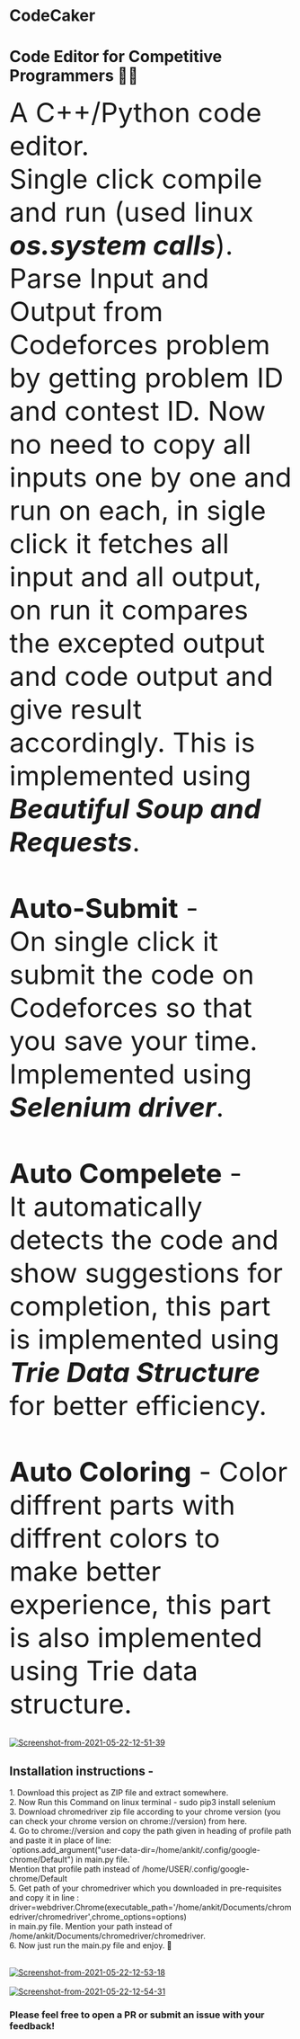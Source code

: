# CodeCaker
<h1>Code Editor for Competitive Programmers 👨‍💻</h1>
<p><font size = "11">
A C++/Python code editor. </br>
Single click compile and run (used linux <b><i>os.system calls</i></b>).</br>
Parse Input and Output from Codeforces problem by getting problem ID and contest ID. Now no need to copy all inputs one by one and run on each, in sigle click  it fetches all input and all output, on run it compares the excepted output and code output and give result accordingly. This is implemented using <b><i>Beautiful Soup and Requests</i></b>.</br></br>
<b>Auto-Submit</b> - </br>On single click it submit the code on Codeforces so that you save your time. Implemented using <b><i>Selenium driver</i></b>.</br></br>
<b>Auto Compelete</b> - </br>It automatically detects the code and show suggestions for completion, this part is implemented using <b><i>Trie Data Structure</i></b> for better efficiency.</br></br>
<b>Auto Coloring</b> - Color diffrent parts with diffrent colors to make better experience, this part is also implemented using Trie data structure.
 </br></font>
 </p>
 </br>
 <a href="https://ibb.co/n1kYL9r"><img src="https://i.ibb.co/WzKM2Zn/Screenshot-from-2021-05-22-12-51-39.png" alt="Screenshot-from-2021-05-22-12-51-39" border="0"></a></br>
 
 <h2>Installation instructions - </h2> 
 1. Download this project as ZIP file and extract somewhere. </br>
 2. Now Run this Command on linux terminal - sudo pip3 install selenium </br>
 3. Download chromedriver zip file according to your chrome version (you can check your chrome version on chrome://version) from here. </br>
 4. Go to chrome://version and copy the path given in heading of profile path and paste it in place of line:</br>
    `options.add_argument("user-data-dir=/home/ankit/.config/google-chrome/Default") in main.py file.`</br> 
    Mention that profile path instead of /home/USER/.config/google-chrome/Default </br>
 5. Get path of your chromedriver which you downloaded in pre-requisites and copy it in line :</br>
    driver=webdriver.Chrome(executable_path='/home/ankit/Documents/chromedriver/chromedriver',chrome_options=options) </br>in main.py file. Mention your path       instead of /home/ankit/Documents/chromedriver/chromedriver. </br>
 6. Now just run the main.py file and enjoy. 🙂 </br></br>


<a href="https://ibb.co/9rvJrbm"><img src="https://i.ibb.co/jr5dry9/Screenshot-from-2021-05-22-12-53-18.png" alt="Screenshot-from-2021-05-22-12-53-18" border="0"></a></br></br>
<a href="https://ibb.co/fVWLC7X"><img src="https://i.ibb.co/CpyDnFw/Screenshot-from-2021-05-22-12-54-31.png" alt="Screenshot-from-2021-05-22-12-54-31" border="0"></a>

<h3> Please feel free to open a PR or submit an issue with your feedback!<h3>

